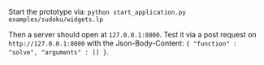 Start the prototype via: `python start_application.py examples/sudoku/widgets.lp`

Then a server should open at `127.0.0.1:8000`. Test it via a post request on `http://127.0.0.1:8000` with the Json-Body-Content: `{ "function" : "solve", "arguments" : [] }`.

